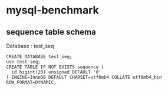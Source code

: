 # mysql-benchmark

## sequence table schema
Database : test_seq

```
CREATE DATABASE test_seq;
use test_seq;
CREATE TABLE IF NOT EXISTS sequence (
  id bigint(20) unsigned DEFAULT '0'
) ENGINE=InnoDB DEFAULT CHARSET=utf8mb4 COLLATE utf8mb4_bin ROW_FORMAT=DYNAMIC;
```
